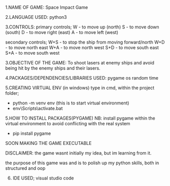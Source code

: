 1.NAME OF GAME:
Space Impact Game

2.LANGUAGE USED:
python3

3.CONTROLS:
primary controls;
W - to move up (north)
S - to move down (south)
D - to move right (east)
A - to move left (west)

secondary controls;
W+S - to stop the ship from moving forward/north
W+D - to move north east
W+A - to move north west
S+D - to move south east
S+A - to move south west

3.OBJECTIVE OF THE GAME:
To shoot lasers at enemy ships and avoid being hit by the enemy ships and their lasers.

4.PACKAGES/DEPENDENCIES/LIBRARIES USED:
pygame
os
random
time

5.CREATING VIRTUAL ENV (in windows)
type in cmd, within the project folder;
- python -m venv env (this is to start virtual environment)
- env\Scripts\activate.bat

5.HOW TO INSTALL PACKAGES(PYGAME)
NB: install pygame within the virtual environment to avoid conflicting with the real system

- pip install pygame

SOON MAKING THE GAME EXECUTABLE

DISCLAIMER:
the game wasnt initially my idea, but im learning from it.

the purpose of this game was and is to polish up my python skills, both in structured and oop

6. IDE USED;
visual studio code

